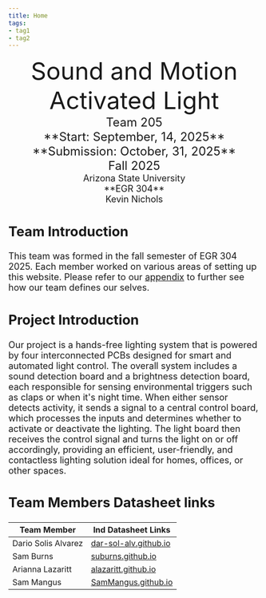 ```yaml
---
title: Home
tags:
- tag1
- tag2
---
```

<center>
<font size="8">Sound and Motion Activated Light<br>
<font size="5">Team 205<br>
**Start: September, 14, 2025**<br>
**Submission: October, 31, 2025**<br>
Fall 2025<br>
<font size="4">Arizona State University<br>
**EGR 304**<br>
Kevin Nichols<br>
  

</center>

## Team Introduction

This team was formed in the fall semester of EGR 304 2025. Each member worked on various areas of setting up this website. Please refer to our [appendix](https://egr304-team-205-2025-f.github.io/EGR304-2025-F-205.github.io/Appendix/App-Team-Org/) to further see how our team defines our selves.


## Project Introduction
Our project is a hands-free lighting system that is powered by four interconnected PCBs designed for smart and automated light control. The overall  system includes a sound detection board and a brightness detection board, each responsible for sensing environmental triggers such as claps or when it's night time. When either sensor detects activity, it sends a signal to a central control board, which processes the inputs and determines whether to activate or deactivate the lighting. The light board then receives the control signal and turns the light on or off accordingly, providing an efficient, user-friendly, and contactless lighting solution ideal for homes, offices, or other spaces.


## Team Members Datasheet links

| **Team Member**        |**Ind Datasheet Links** |
| ---------------------- | -----------------------|
| Dario Solis Alvarez            | [dar-sol-alv.github.io](https://dar-sol-alv.github.io/) |
| Sam Burns              | [suburns.github.io](https://suburns05.github.io/suburns.github.io/) |
| Arianna Lazaritt               | [alazaritt.github.io](https://alazaritt.github.io/alazaritt.github.io/) |
| Sam Mangus                | [SamMangus.github.io](https://SamMangus.github.io/) |
